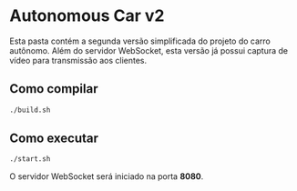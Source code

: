 # Autonomous Car v2

Esta pasta contém a segunda versão simplificada do projeto do carro autônomo. Além do servidor WebSocket, esta versão já possui captura de vídeo para transmissão aos clientes.

## Como compilar

```bash
./build.sh
```

## Como executar

```bash
./start.sh
```

O servidor WebSocket será iniciado na porta **8080**.

